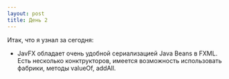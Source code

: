 ```yaml
---
layout: post
title: День 2
---
```


Итак, что я узнал за сегодня:

- JavFX обладает очень удобной сериализацией Java Beans в FXML. Есть несколько конктрукторов, имеется возможность использовать фабрики, методы valueOf, addAll.
